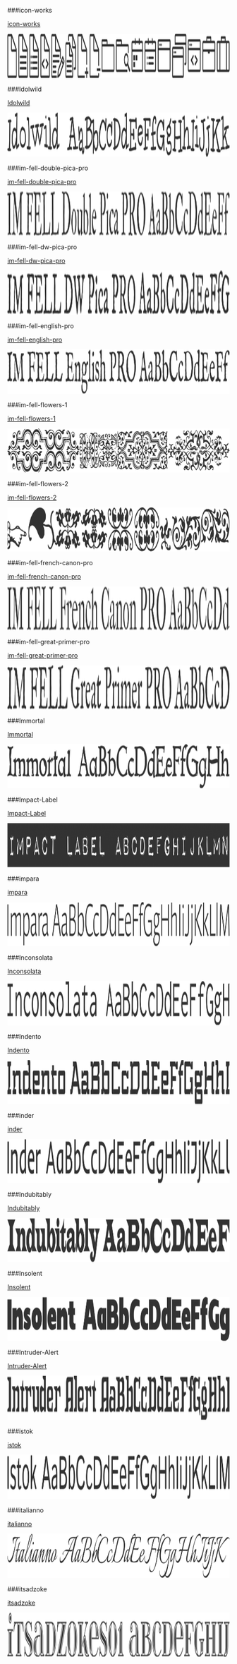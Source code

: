 ###icon-works

[icon-works](../../Fonts/I/icon-works)

<img src="icon-works.png" width="710" height="100" />

###Idolwild

[Idolwild](../../Fonts/I/Idolwild)

<img src="Idolwild.png" width="710" height="100" />

###im-fell-double-pica-pro

[im-fell-double-pica-pro](../../Fonts/I/im-fell-double-pica-pro)

<img src="im-fell-double-pica-pro.png" width="710" height="100" />

###im-fell-dw-pica-pro

[im-fell-dw-pica-pro](../../Fonts/I/im-fell-dw-pica-pro)

<img src="im-fell-dw-pica-pro.png" width="710" height="100" />

###im-fell-english-pro

[im-fell-english-pro](../../Fonts/I/im-fell-english-pro)

<img src="im-fell-english-pro.png" width="710" height="100" />

###im-fell-flowers-1

[im-fell-flowers-1](../../Fonts/I/im-fell-flowers-1)

<img src="im-fell-flowers-1.png" width="710" height="100" />

###im-fell-flowers-2

[im-fell-flowers-2](../../Fonts/I/im-fell-flowers-2)

<img src="im-fell-flowers-2.png" width="710" height="100" />

###im-fell-french-canon-pro

[im-fell-french-canon-pro](../../Fonts/I/im-fell-french-canon-pro)

<img src="im-fell-french-canon-pro.png" width="710" height="100" />

###im-fell-great-primer-pro

[im-fell-great-primer-pro](../../Fonts/I/im-fell-great-primer-pro)

<img src="im-fell-great-primer-pro.png" width="710" height="100" />

###Immortal

[Immortal](../../Fonts/I/Immortal)

<img src="Immortal.png" width="710" height="100" />

###Impact-Label

[Impact-Label](../../Fonts/I/Impact-Label)

<img src="Impact-Label.png" width="710" height="100" />

###impara

[impara](../../Fonts/I/impara)

<img src="impara.png" width="710" height="100" />

###Inconsolata

[Inconsolata](../../Fonts/I/Inconsolata)

<img src="Inconsolata.png" width="710" height="100" />

###Indento

[Indento](../../Fonts/I/Indento)

<img src="Indento.png" width="710" height="100" />

###inder

[inder](../../Fonts/I/inder)

<img src="inder.png" width="710" height="100" />

###Indubitably

[Indubitably](../../Fonts/I/Indubitably)

<img src="Indubitably.png" width="710" height="100" />

###Insolent

[Insolent](../../Fonts/I/Insolent)

<img src="Insolent.png" width="710" height="100" />

###Intruder-Alert

[Intruder-Alert](../../Fonts/I/Intruder-Alert)

<img src="Intruder-Alert.png" width="710" height="100" />

###istok

[istok](../../Fonts/I/istok)

<img src="istok.png" width="710" height="100" />

###italianno

[italianno](../../Fonts/I/italianno)

<img src="italianno.png" width="710" height="100" />

###itsadzoke

[itsadzoke](../../Fonts/I/itsadzoke)

<img src="itsadzoke.png" width="710" height="100" />
